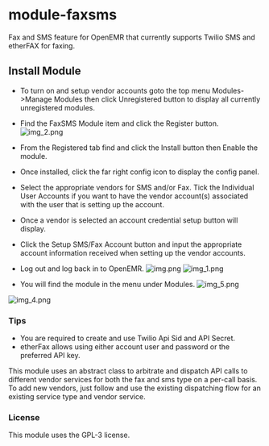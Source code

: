 # module-faxsms
Fax and SMS feature for OpenEMR that currently supports Twilio SMS and etherFAX for faxing.
## Install Module

- To turn on and setup vendor accounts goto the top menu Modules->Manage Modules then click Unregistered button to display all currently unregistered modules. 
- Find the FaxSMS Module item and click the Register button.
![img_2.png](img_2.png)
- From the Registered tab find and click the Install button then Enable the module.
- Once installed, click the far right config icon to display the config panel.
- Select the appropriate vendors for SMS and/or Fax. Tick the Individual User Accounts if you want to have the vendor account(s) associated with the user that is setting up the account.
- Once a vendor is selected an account credential setup button will display.
- Click the Setup SMS/Fax Account button and input the appropriate account information received when setting up the vendor accounts.
- Log out and log back in to OpenEMR.
![img.png](img.png)
![img_1.png](img_1.png)

- You will find the module in the menu under Modules.
![img_5.png](img_5.png)

![img_4.png](img_4.png)
### Tips
- You are required to create and use Twilio Api Sid and API Secret.
- etherFax allows using either account user and password or the preferred API key.


 This module uses an abstract class to arbitrate and dispatch
 API calls to different vendor services for both the fax and sms type on a per-call basis.
 To add new vendors, just follow and use the existing dispatching flow
 for an existing service type and vendor service.


### License
This module uses the GPL-3 license.

